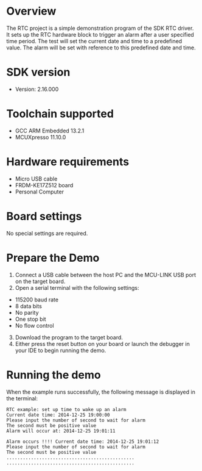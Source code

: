 Overview
========
The RTC project is a simple demonstration program of the SDK RTC driver. It sets up the RTC
hardware block to trigger an alarm after a user specified time period. The test will set the current
date and time to a predefined value. The alarm will be set with reference to this predefined date
and time.

SDK version
===========
- Version: 2.16.000

Toolchain supported
===================
- GCC ARM Embedded  13.2.1
- MCUXpresso  11.10.0

Hardware requirements
=====================
- Micro USB cable
- FRDM-KE17Z512 board
- Personal Computer

Board settings
==============
No special settings are required.

Prepare the Demo
================
1.  Connect a USB cable between the host PC and the MCU-LINK USB port on the target board.
2.  Open a serial terminal with the following settings:
   - 115200 baud rate
   - 8 data bits
   - No parity
   - One stop bit
   - No flow control
3. Download the program to the target board.
4. Either press the reset button on your board or launch the debugger in your IDE to begin running the demo.

Running the demo
================
When the example runs successfully, the following message is displayed in the terminal:

~~~~~~~~~~~~~~~~~~~~~
RTC example: set up time to wake up an alarm
Current date time: 2014-12-25 19:00:00
Please input the number of second to wait for alarm
The second must be positive value
Alarm will occur at: 2014-12-25 19:01:11

Alarm occurs !!!! Current date time: 2014-12-25 19:01:12
Please input the number of second to wait for alarm
The second must be positive value
...............................................
...............................................
~~~~~~~~~~~~~~~~~~~~~

